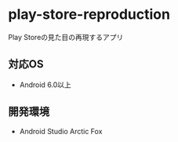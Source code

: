 # play-store-reproduction

Play Storeの見た目の再現するアプリ

## 対応OS

- Android 6.0以上

## 開発環境

- Android Studio Arctic Fox